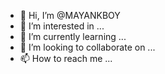 - 👋 Hi, I’m @MAYANKBOY
- 👀 I’m interested in ...
- 🌱 I’m currently learning ...
- 💞️ I’m looking to collaborate on ...
- 📫 How to reach me ...

<!---
MAYANKBOY/MAYANKBOY is a ✨ special ✨ repository because its `README.md` (this file) appears on your GitHub profile.
You can click the Preview link to take a look at your changes.
--->

